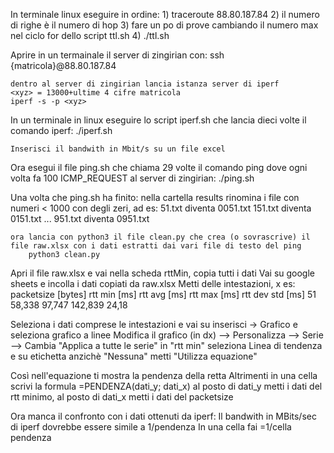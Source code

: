 In terminale linux eseguire in ordine:
    1) traceroute 88.80.187.84
    2) il numero di righe è il numero di hop
    3) fare un po di prove cambiando il numero max nel ciclo for dello script ttl.sh
    4) ./ttl.sh

Aprire in un termainale il server di zingirian con:
    ssh {matricola}@88.80.187.84

    dentro al server di zingirian lancia istanza server di iperf
    <xyz> = 13000+ultime 4 cifre matricola
    iperf -s -p <xyz>

In un terminale in linux eseguire lo script iperf.sh che lancia dieci volte il comando iperf:
    ./iperf.sh

    Inserisci il bandwith in Mbit/s su un file excel

Ora esegui il file ping.sh che chiama 29 volte il comando ping dove ogni volta fa 100 ICMP_REQUEST al server di zingirian:
    ./ping.sh


Una volta che ping.sh ha finito:
    nella cartella results rinomina i file con numeri < 1000 con degli zeri, ad es:
        51.txt diventa 0051.txt
        151.txt diventa 0151.txt
        ...
        951.txt diventa 0951.txt

    ora lancia con python3 il file clean.py che crea (o sovrascrive) il file raw.xlsx con i dati estratti dai vari file di testo del ping
        python3 clean.py
    
Apri il file raw.xlsx e vai nella scheda rttMin, copia tutti i dati
Vai su google sheets e incolla i dati copiati da raw.xlsx
Metti delle intestazioni, x es:
    packetsize [bytes]	rtt min [ms]	rtt avg [ms]	rtt max [ms] 	rtt dev std [ms]
    51	                58,338         	97,747      	142,839     	24,18

Seleziona i dati comprese le intestazioni e vai su inserisci -> Grafico e seleziona grafico a linee
Modifica il grafico (in dx) --> Personalizza --> Serie --> Cambia "Applica a tutte le serie" in "rtt min" seleziona Linea di tendenza e su etichetta anzichè "Nessuna" metti "Utilizza equazione"

Così nell'equazione ti mostra la pendenza della retta
Altrimenti in una cella scrivi la formula
=PENDENZA(dati_y; dati_x) 
    al posto  di dati_y metti i dati del rtt minimo,
    al posto  di dati_x metti i dati del packetsize

Ora manca il confronto con i dati ottenuti da iperf:
    Il bandwith in MBits/sec di iperf dovrebbe essere simile a 1/pendenza
    In una cella fai =1/cella pendenza

